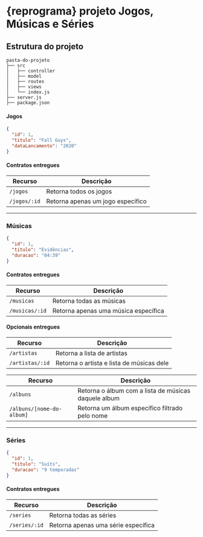 # {reprograma} projeto Jogos, Músicas e Séries

## Estrutura do projeto

```
pasta-do-projeto
├── src
│   ├── controller
│   ├── model
│   ├── routes
│   ├── views
│   └── index.js
├── server.js
├── package.json
```

#### Jogos

```json
{
  "id": 1,
  "titulo": "Fall Guys",
  "dataLancamento": "2020"
}
```

#### Contratos entregues

| Recurso      | Descrição                         |
| ------------ | --------------------------------- |
| `/jogos`     | Retorna todos os jogos            |
| `/jogos/:id` | Retorna apenas um jogo específico |

---

### Músicas

```json
{
  "id": 1,
  "titulo": "Evidências",
  "duracao": "04:39"
}
```

#### Contratos entregues

| Recurso        | Descrição                            |
| -------------- | ------------------------------------ |
| `/musicas`     | Retorna todas as músicas             |
| `/musicas/:id` | Retorna apenas uma música específica |

#### Opcionais entregues

| Recurso         | Descrição                                 |
| --------------- | ----------------------------------------- |
| `/artistas`     | Retorna a lista de artistas               |
| `/artistas/:id` | Retorna o artista e lista de músicas dele |

| Recurso                   | Descrição                                            |
| ------------------------- | ---------------------------------------------------- |
| `/albuns`                 | Retorna o álbum com a lista de músicas daquele album |
| `/albuns/[nome-do-album]` | Retorna um álbum específico filtrado pelo nome       |

---

### Séries

```json
{
  "id": 1,
  "titulo": "Suits",
  "duracao": "9 temporadas"
}
```

#### Contratos entregues

| Recurso       | Descrição                           |
| ------------- | ----------------------------------- |
| `/series`     | Retorna todas as séries             |
| `/series/:id` | Retorna apenas uma série específica |